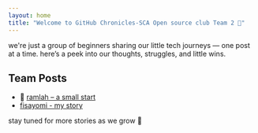 ```yaml
---
layout: home
title: "Welcome to GitHub Chronicles-SCA Open source club Team 2 🌱"
---
```


we're just a group of beginners sharing our little tech journeys — one post at a time. here’s a peek into our thoughts, struggles, and little wins.



## Team Posts

- 🌼 [ramlah – a small start](./Posts/Ramlah/ramlah's-journey.md)
- [fisayomi - my story](./posts/olufisayomi/GitHub_journey.md)

stay tuned for more stories as we grow 🌸
